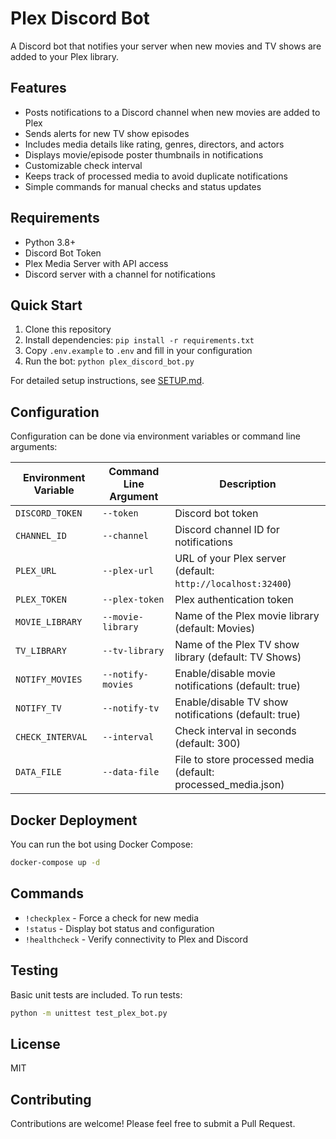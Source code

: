 # Plex Discord Bot

A Discord bot that notifies your server when new movies and TV shows are added to your Plex library.

## Features

- Posts notifications to a Discord channel when new movies are added to Plex
- Sends alerts for new TV show episodes
- Includes media details like rating, genres, directors, and actors
- Displays movie/episode poster thumbnails in notifications
- Customizable check interval
- Keeps track of processed media to avoid duplicate notifications
- Simple commands for manual checks and status updates

## Requirements

- Python 3.8+
- Discord Bot Token
- Plex Media Server with API access
- Discord server with a channel for notifications

## Quick Start

1. Clone this repository
2. Install dependencies: `pip install -r requirements.txt`
3. Copy `.env.example` to `.env` and fill in your configuration
4. Run the bot: `python plex_discord_bot.py`

For detailed setup instructions, see [SETUP.md](SETUP.md).

## Configuration

Configuration can be done via environment variables or command line arguments:

| Environment Variable | Command Line Argument | Description                                                   |
| -------------------- | --------------------- | ------------------------------------------------------------- |
| `DISCORD_TOKEN`      | `--token`             | Discord bot token                                             |
| `CHANNEL_ID`         | `--channel`           | Discord channel ID for notifications                          |
| `PLEX_URL`           | `--plex-url`          | URL of your Plex server (default: `http://localhost:32400`)   |
| `PLEX_TOKEN`         | `--plex-token`        | Plex authentication token                                     |
| `MOVIE_LIBRARY`      | `--movie-library`     | Name of the Plex movie library (default: Movies)              |
| `TV_LIBRARY`         | `--tv-library`        | Name of the Plex TV show library (default: TV Shows)          |
| `NOTIFY_MOVIES`      | `--notify-movies`     | Enable/disable movie notifications (default: true)            |
| `NOTIFY_TV`          | `--notify-tv`         | Enable/disable TV show notifications (default: true)          |
| `CHECK_INTERVAL`     | `--interval`          | Check interval in seconds (default: 300)                      |
| `DATA_FILE`          | `--data-file`         | File to store processed media (default: processed_media.json) |

## Docker Deployment

You can run the bot using Docker Compose:

```bash
docker-compose up -d
```

## Commands

- `!checkplex` - Force a check for new media
- `!status` - Display bot status and configuration
- `!healthcheck` - Verify connectivity to Plex and Discord

## Testing

Basic unit tests are included. To run tests:

```bash
python -m unittest test_plex_bot.py
```

## License

MIT

## Contributing

Contributions are welcome! Please feel free to submit a Pull Request.

